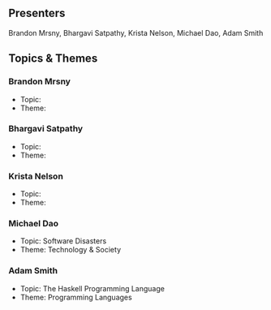 ## Presenters

Brandon Mrsny, Bhargavi Satpathy, Krista Nelson, Michael Dao, Adam Smith

## Topics & Themes

### Brandon Mrsny

* Topic:
* Theme:

### Bhargavi Satpathy

* Topic:
* Theme:

### Krista Nelson

* Topic:
* Theme:

### Michael Dao

* Topic: Software Disasters
* Theme: Technology & Society

### Adam Smith

* Topic: The Haskell Programming Language
* Theme: Programming Languages
